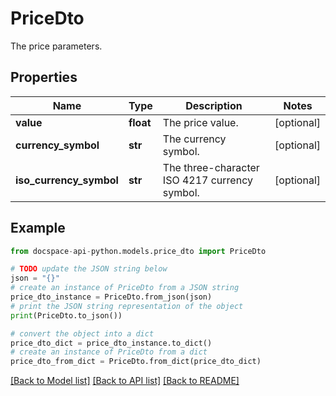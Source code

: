 # PriceDto
The price parameters.

## Properties

Name | Type | Description | Notes
------------ | ------------- | ------------- | -------------
**value** | **float** | The price value. | [optional] 
**currency_symbol** | **str** | The currency symbol. | [optional] 
**iso_currency_symbol** | **str** | The three-character ISO 4217 currency symbol. | [optional] 

## Example

```python
from docspace-api-python.models.price_dto import PriceDto

# TODO update the JSON string below
json = "{}"
# create an instance of PriceDto from a JSON string
price_dto_instance = PriceDto.from_json(json)
# print the JSON string representation of the object
print(PriceDto.to_json())

# convert the object into a dict
price_dto_dict = price_dto_instance.to_dict()
# create an instance of PriceDto from a dict
price_dto_from_dict = PriceDto.from_dict(price_dto_dict)
```
[[Back to Model list]](../README.md#documentation-for-models) [[Back to API list]](../README.md#documentation-for-api-endpoints) [[Back to README]](../README.md)


